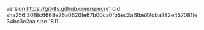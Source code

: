 version https://git-lfs.github.com/spec/v1
oid sha256:3018c6668e26a0620fe67b00ca0fb5ec3af9be22dba282e457081fe34bc3e2aa
size 1811
